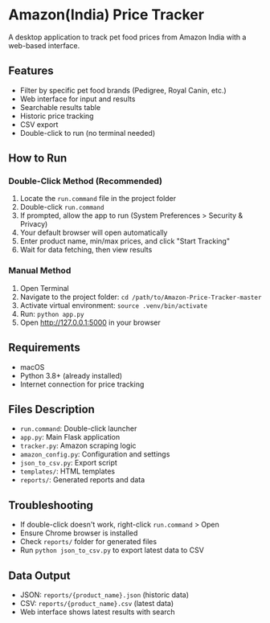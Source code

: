 # Amazon(India) Price Tracker

A desktop application to track pet food prices from Amazon India with a web-based interface.

## Features
- Filter by specific pet food brands (Pedigree, Royal Canin, etc.)
- Web interface for input and results
- Searchable results table
- Historic price tracking
- CSV export
- Double-click to run (no terminal needed)

## How to Run

### Double-Click Method (Recommended)
1. Locate the `run.command` file in the project folder
2. Double-click `run.command`
3. If prompted, allow the app to run (System Preferences > Security & Privacy)
4. Your default browser will open automatically
5. Enter product name, min/max prices, and click "Start Tracking"
6. Wait for data fetching, then view results

### Manual Method
1. Open Terminal
2. Navigate to the project folder: `cd /path/to/Amazon-Price-Tracker-master`
3. Activate virtual environment: `source .venv/bin/activate`
4. Run: `python app.py`
5. Open http://127.0.0.1:5000 in your browser

## Requirements
- macOS
- Python 3.8+ (already installed)
- Internet connection for price tracking

## Files Description
- `run.command`: Double-click launcher
- `app.py`: Main Flask application
- `tracker.py`: Amazon scraping logic
- `amazon_config.py`: Configuration and settings
- `json_to_csv.py`: Export script
- `templates/`: HTML templates
- `reports/`: Generated reports and data

## Troubleshooting
- If double-click doesn't work, right-click `run.command` > Open
- Ensure Chrome browser is installed
- Check `reports/` folder for generated files
- Run `python json_to_csv.py` to export latest data to CSV

## Data Output
- JSON: `reports/{product_name}.json` (historic data)
- CSV: `reports/{product_name}.csv` (latest data)
- Web interface shows latest results with search
